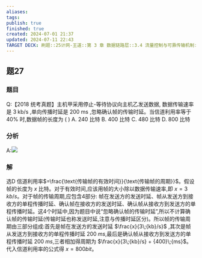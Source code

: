 ```yaml
---
aliases: 
tags: 
publish: true
finished: true
created: 2024-07-01 21:37
updated: 2024-07-11 22:43
TARGET DECK: 刷题::25计网-王道::第 3 章 数据链路层::3.4 流量控制与可靠传输机制::题27
---
```

## 题27
### 题目
Q:【2018 统考真题】主机甲采用停止-等待协议向主机乙发送数据, 数据传输速率是 $3\mathrm{\;{kb}}/\mathrm{s}$ ,单向传播时延是 ${200}\mathrm{\;{ms}}$ ,忽略确认帧的传输时延。当信道利用率等于 ${40}\%$ 时,数据帧的长度为 ( )
A. 240 比特 
B. 400 比特 
C. 480 比特 
D. 800 比特
### 分析
A:![](https://img.hwenyi.tech/202407112241899.webp)
### 解
选D
信道利用率$=\frac{\text{传输帧的有效时间}}{\text{传输帧的周期}}$。假设帧的长度为 $x$ 比特。对于有效时间,应该用帧的大小除以数据传输速率,即 $x = 3\;{kb}/s$。对于帧的传输周期,应包含4部分: 帧在发送方的发送时延、帧从发送方到接收方的单程传播时延、确认帧在接收方的发送时延、确认帧从接收方到发送方的单程传播时延。这4个时延中,因为题目中说“忽略确认帧的传输时延”,所以不计算确认帧的传输时延(传输时延也称发送时延,注意与传播时延区分)。所以帧的传输周期由三部分组成:首先是帧在发送方的发送时延 $\frac{x}{3\;{kb}/s}$ ,其次是帧从发送方到接收方的单程传播时延 ${200}\;{ms}$,最后是确认帧从接收方到发送方的单程传播时延 ${200}\;{ms}$,三者相加得周期为 $\frac{x}{3\;{kb}/s} + {400}\;{ms}$。代入信道利用率的公式得 $x = {800}{bit}$。
